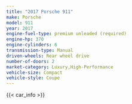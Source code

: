 ```yaml
---
title: "2017 Porsche 911"
make: Porsche
model: 911
year: 2017
engine-fuel-type: premium unleaded (required)
engine-hp: 370
engine-cylinders: 6
transmission-type: Manual
driven-wheels: Rear wheel drive
number-of-doors: 2
market-category: Luxury,High-Performance
vehicle-size: Compact
vehicle-style: Coupe
---
```


{{< car_info >}}
